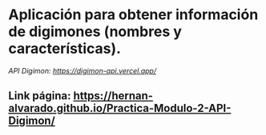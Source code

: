 # Aplicación para obtener información de digimones (nombres y características).
*API Digimon: https://digimon-api.vercel.app/*

## Link página: https://hernan-alvarado.github.io/Practica-Modulo-2-API-Digimon/
